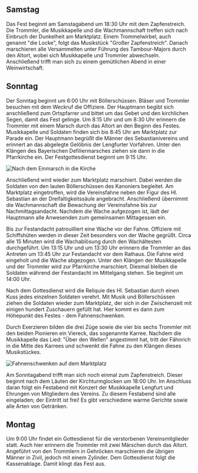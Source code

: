 ## Samstag
Das Fest beginnt am Samstagabend um 18:30 Uhr mit dem Zapfenstreich. Die Trommler, die Musikkapelle und die Wachmannschaft treffen sich nach Einbruch der Dunkelheit am Marktplatz. Einem Trommelwirbel, auch genannt "die Locke", folgt das Musikstück "Großer Zapfenstreich". Danach marschieren alle Versammelten unter Führung des Tambour-Majors durch den Altort, wobei sich Musikkapelle und Trommler abwechseln. Anschließend trifft man sich zu einem gemütlichen Abend in einer Weinwirtschaft.

## Sonntag
Der Sonntag beginnt um 6:00 Uhr mit Böllerschüssen. Bläser und Trommler besuchen mit dem Weckruf die Offiziere. Der Hauptmann begibt sich anschließend zum Ortspfarrer und bittet um das Gebet und den kirchlichen Segen, damit das Fest gelinge. Um 8:15 Uhr und um 8:30 Uhr erinnern die Trommler mit einem Marsch durch das Altort an den Beginn des Festes. Musikkapelle und Soldaten finden sich bis 8:45 Uhr am Marktplatz zur Parade ein. Der Hauptmann begrüßt die Männer des Sebastianivereins und erinnert an das abgelegte Gelöbnis der Lengfurter Vorfahren. Unter den Klängen des Bayerischen Defiliermarsches ziehen sie dann in die Pfarrkirche ein. Der Festgottesdienst beginnt um 9:15 Uhr.

![Nach dem Einmarsch in die Kirche](/assets/images/kirche.jpg)

Anschließend wird wieder zum Marktplatz marschiert. Dabei werden die Soldaten von den lauten Böllerschüssen des Kanoniers begleitet. Am Marktplatz eingetroffen, wird die Vereinsfahne neben der Figur des Hl. Sebastian an der Dreifaltigkeitssäule angebracht. Anschließend übernimmt die Wachmannschaft die Bewachung der Vereinsfahne bis zur Nachmittagsandacht. Nachdem die Wache aufgezogen ist, lädt der Hauptmann alle Anwesenden zum gemeinsamen Mittagessen ein.

Bis zur Festandacht patrouilliert eine Wache vor der Fahne. Offiziere mit Schiffshüten werden in dieser Zeit besonders von der Wache gegrüßt. Circa alle 15 Minuten wird die Wachablösung durch den Wachältesten durchgeführt. Um 13:15 Uhr und um 13:30 Uhr erinnern die Trommler an das Antreten um 13:45 Uhr zur Festandacht vor dem Rathaus. Die Fahne wird eingeholt und die Wache abgezogen. Unter den Klängen der Musikkapelle und der Trommler wird zur Pfarrkirche marschiert. Diesmal bleiben die Soldaten während der Festandacht im Mittelgang stehen. Sie beginnt um 14:00 Uhr.

Nach dem Gottesdienst wird die Reliquie des Hl. Sebastian durch einen Kuss jedes einzelnen Soldaten verehrt. Mit Musik und Böllerschüssen ziehen die Soldaten wieder zum Marktplatz, der sich in der Zwischenzeit mit einigen hundert Zuschauern gefüllt hat. Hier kommt es dann zum Höhepunkt des Festes - dem Fahnenschwenken.

Durch Exerzieren bilden die drei Züge sowie die vier bis sechs Trommler mit den beiden Pionieren ein Viereck, das sogenannte Karree. Nachdem die Musikkapelle das Lied: "Über den Wellen" angestimmt hat, tritt der Fähnrich in die Mitte des Karrees und schwenkt die Fahne zu den Klängen dieses Musikstückes.

![Fahnenschwenken auf dem Marktplatz](/assets/images/fahnenschwenken.jpg)

Am Sonntagabend trifft man sich noch einmal zum Zapfenstreich. Dieser beginnt nach dem Läuten der Kirchturmglocken um 18:00 Uhr. Im Anschluss daran folgt ein Festabend mit Konzert der Musikkapelle Lengfurt und Ehrungen von Mitgliedern des Vereins. Zu diesem Festabend sind alle eingeladen; der Eintritt ist frei! Es gibt verschiedene warme Gerichte sowie alle Arten von Getränken.

## Montag
Um 9:00 Uhr findet ein Gottesdienst für die verstorbenen Vereinsmitglieder statt. Auch hier erinnern die Trommler mit zwei Märschen durch das Altort. Angeführt von den Trommlern in Gehröcken marschieren die übrigen Männer in Zivil, jedoch mit einem Zylinder. Dem Gottesdienst folgt die Kassenablage. Damit klingt das Fest aus.